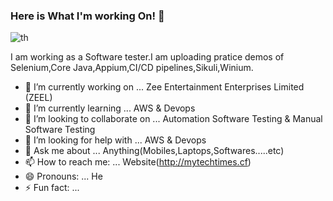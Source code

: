 ### Here is What I'm working On! 👋
![th](https://user-images.githubusercontent.com/39759708/90973198-5df00c00-e53d-11ea-9061-ea9324721bda.jpg)




I am working as a Software tester.I am uploading pratice demos of Selenium,Core Java,Appium,CI/CD pipelines,Sikuli,Winium.

- 🔭 I’m currently working on ... Zee Entertainment Enterprises Limited (ZEEL)
- 🌱 I’m currently learning ... AWS & Devops
- 👯 I’m looking to collaborate on ... Automation Software Testing & Manual Software Testing
- 🤔 I’m looking for help with ... AWS & Devops
- 💬 Ask me about ... Anything(Mobiles,Laptops,Softwares.....etc)
- 📫 How to reach me: ... Website(http://mytechtimes.cf)
- 😄 Pronouns: ... He
- ⚡ Fun fact: ...  

